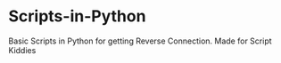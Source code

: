 # Scripts-in-Python
Basic Scripts in Python for getting Reverse Connection. Made for Script Kiddies
